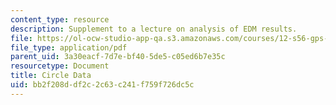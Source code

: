 ```yaml
---
content_type: resource
description: Supplement to a lecture on analysis of EDM results.
file: https://ol-ocw-studio-app-qa.s3.amazonaws.com/courses/12-s56-gps-where-are-you-fall-2008/bb2f208ddf2c2c63c241f759f726dc5c_circl_data_sol08.pdf
file_type: application/pdf
parent_uid: 3a30eacf-7d7e-bf40-5de5-c05ed6b7e35c
resourcetype: Document
title: Circle Data
uid: bb2f208d-df2c-2c63-c241-f759f726dc5c
---
```


